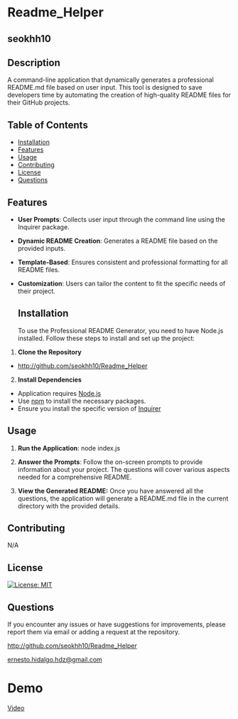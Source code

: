 # Readme_Helper
  ## seokhh10


  ## Description

  A command-line application that dynamically generates a professional README.md file based on user input. This tool is designed to save developers time by automating the creation of high-quality README files for their GitHub projects.

  ## Table of Contents
  * [Installation](#installation)
  * [Features](#features)
  * [Usage](#usage)
  * [Contributing](#contributing)
  * [License](#license)
  * [Questions](#questions)

  ## Features

- **User Prompts**: Collects user input through the command line using the Inquirer package.
- **Dynamic README Creation**: Generates a README file based on the provided inputs.
- **Template-Based**: Ensures consistent and professional formatting for all README files.
- **Customization**: Users can tailor the content to fit the specific needs of their project.


  ## Installation

  To use the Professional README Generator, you need to have Node.js installed. Follow these steps to install and set up the project:

1. **Clone the Repository**
  - http://github.com/seokhh10/Readme_Helper

2. **Install Dependencies**
  - Application requires [Node.js](https://nodejs.org/)
  - Use [npm](https://www.npmjs.com/) to install the necessary packages.
  - Ensure you install the specific version of [Inquirer](https://www.npmjs.com/package/inquirer/v/8.2.4)

  ## Usage

 1. **Run the Application**:
 node index.js

 2. **Answer the Prompts**:
 Follow the on-screen prompts to provide information about your project. The questions will cover various aspects needed for a comprehensive README.

 3. **View the Generated README:**
 Once you have answered all the questions, the application will generate a README.md file in the current directory with the provided details.

  ## Contributing

  N/A

  ## License

  [![License: MIT](https://img.shields.io/badge/license-MIT-green)](https://opensource.org/licenses/MIT)

  ## Questions

  If you encounter any issues or have suggestions for improvements, please report them via email or adding a request at the repository.

  http://github.com/seokhh10/Readme_Helper


  ernesto.hidalgo.hdz@gmail.com

   # Demo
 [Video](https://drive.google.com/file/d/1pJ6Dza14P6Jr66Q7pt_oYbpDKUFuS9AU/view?usp=sharing)



